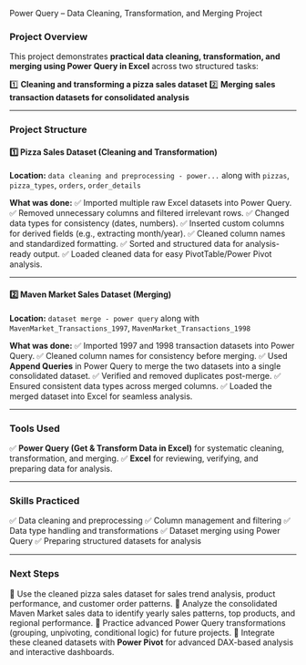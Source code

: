 Power Query – Data Cleaning, Transformation, and Merging Project

### **Project Overview**

This project demonstrates **practical data cleaning, transformation, and merging using Power Query in Excel** across two structured tasks:

1️⃣ **Cleaning and transforming a pizza sales dataset**
2️⃣ **Merging sales transaction datasets for consolidated analysis**

---

### **Project Structure**

#### **1️⃣ Pizza Sales Dataset (Cleaning and Transformation)**

**Location:**
`data cleaning and preprocessing - power...` along with `pizzas`, `pizza_types`, `orders`, `order_details`

**What was done:**
✅ Imported multiple raw Excel datasets into Power Query.
✅ Removed unnecessary columns and filtered irrelevant rows.
✅ Changed data types for consistency (dates, numbers).
✅ Inserted custom columns for derived fields (e.g., extracting month/year).
✅ Cleaned column names and standardized formatting.
✅ Sorted and structured data for analysis-ready output.
✅ Loaded cleaned data for easy PivotTable/Power Pivot analysis.

---

#### **2️⃣ Maven Market Sales Dataset (Merging)**

**Location:**
`dataset merge - power query` along with `MavenMarket_Transactions_1997`, `MavenMarket_Transactions_1998`

**What was done:**
✅ Imported 1997 and 1998 transaction datasets into Power Query.
✅ Cleaned column names for consistency before merging.
✅ Used **Append Queries** in Power Query to merge the two datasets into a single consolidated dataset.
✅ Verified and removed duplicates post-merge.
✅ Ensured consistent data types across merged columns.
✅ Loaded the merged dataset into Excel for seamless analysis.

---

### **Tools Used**

✅ **Power Query (Get & Transform Data in Excel)** for systematic cleaning, transformation, and merging.
✅ **Excel** for reviewing, verifying, and preparing data for analysis.

---

### **Skills Practiced**

✅ Data cleaning and preprocessing
✅ Column management and filtering
✅ Data type handling and transformations
✅ Dataset merging using Power Query
✅ Preparing structured datasets for analysis

---

### **Next Steps**

🔹 Use the cleaned pizza sales dataset for sales trend analysis, product performance, and customer order patterns.
🔹 Analyze the consolidated Maven Market sales data to identify yearly sales patterns, top products, and regional performance.
🔹 Practice advanced Power Query transformations (grouping, unpivoting, conditional logic) for future projects.
🔹 Integrate these cleaned datasets with **Power Pivot** for advanced DAX-based analysis and interactive dashboards.
